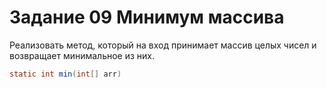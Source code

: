 # Задание 09 Минимум массива

Реализовать метод, который на вход принимает массив целых чисел и возвращает минимальное из них.
```java
static int min(int[] arr)
```